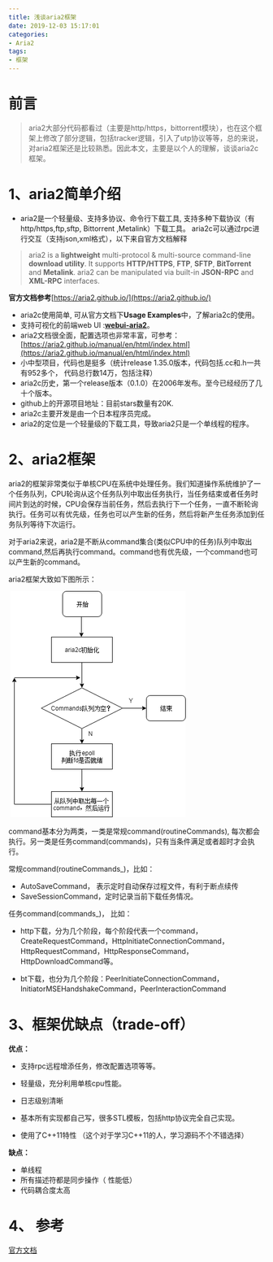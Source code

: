 ```yaml
---
title: 浅谈aria2框架
date: 2019-12-03 15:17:01
categories: 
- Aria2
tags:
- 框架
---
```


# 前言

> aria2大部分代码都看过（主要是http/https，bittorrent模块），也在这个框架上修改了部分逻辑，包括tracker逻辑，引入了utp协议等等，总的来说，对aria2框架还是比较熟悉。因此本文，主要是以个人的理解，谈谈aria2c框架。



# 1、aria2简单介绍

* aria2是一个轻量级、支持多协议、命令行下载工具, 支持多种下载协议（有http/https,ftp,sftp, Bittorrent ,Metalink）下载工具。 aria2c可以通过rpc进行交互（支持json,xml格式），以下来自官方文档解释

>aria2 is a **lightweight** multi-protocol & multi-source command-line **download utility**. It supports **HTTP/HTTPS**, **FTP**, **SFTP**, **BitTorrent** and **Metalink**. aria2 can be manipulated via built-in **JSON-RPC** and **XML-RPC** interfaces.

**官方文档参考**[https://aria2.github.io/](https://aria2.github.io/)

* aria2c使用简单, 可从官方文档下**Usage Examples**中，了解aria2c的使用。
* 支持可视化的前端web UI :[**webui-aria2**](https://github.com/ziahamza/webui-aria2)。
* aria2文档很全面，配置选项也非常丰富，可参考：[https://aria2.github.io/manual/en/html/index.html](https://aria2.github.io/manual/en/html/index.html)
* 小中型项目，代码也是挺多（统计release 1.35.0版本，代码包括.cc和.h一共有952多个， 代码总行数14万，包括注释）
* aria2c历史，第一个release版本（0.1.0）在2006年发布。至今已经经历了几十个版本。
* github上的开源项目地址：目前stars数量有20K.
* aria2c主要开发是由一个日本程序员完成。
* aria2的定位是一个轻量级的下载工具，导致aria2只是一个单线程的程序。

# 2、aria2框架

aria2的框架非常类似于单核CPU在系统中处理任务。我们知道操作系统维护了一个任务队列，CPU轮询从这个任务队列中取出任务执行，当任务结束或者任务时间片到达的时候，CPU会保存当前任务，然后去执行下一个任务，一直不断轮询执行。任务可以有优先级，任务也可以产生新的任务，然后将新产生任务添加到任务队列等待下次运行。

对于aria2来说，aria2是不断从command集合(类似CPU中的任务)队列中取出command,然后再执行command。command也有优先级，一个command也可以产生新的command。

aria2框架大致如下图所示：

​	                                                          ![图2-1](./浅谈aria2框架/aria2.png)

command基本分为两类，一类是常规command(routineCommands), 每次都会执行。另一类是任务command(commands)，只有当条件满足或者超时才会执行。

常规command(routineCommands_)，比如：

* AutoSaveCommand， 表示定时自动保存过程文件，有利于断点续传
* SaveSessionCommand，定时记录当前下载任务情况。

任务command(commands_)， 比如：

* http下载，分为几个阶段，每个阶段代表一个command，CreateRequestCommand，HttpInitiateConnectionCommand，HttpRequestCommand，HttpResponseCommand，HttpDownloadCommand等。

* bt下载，也分为几个阶段：PeerInitiateConnectionCommand，InitiatorMSEHandshakeCommand，PeerInteractionCommand

  



# 3、框架优缺点（trade-off）

**优点：**

* 支持rpc远程增添任务，修改配置选项等等。

* 轻量级，充分利用单核cpu性能。

* 日志级别清晰

* 基本所有实现都自己写，很多STL模板，包括http协议完全自己实现。

* 使用了C++11特性 （这个对于学习C++11的人，学习源码不个不错选择）

**缺点：**

* 单线程
* 所有描述符都是同步操作（ 性能低）
* 代码耦合度太高



# 4、 参考

[官方文档](https://aria2.github.io/)



​	





